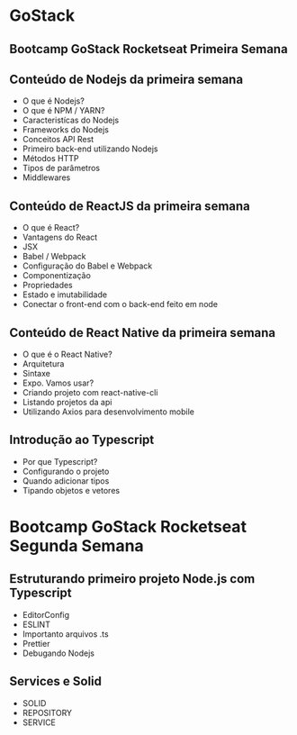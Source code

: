 # GoStack


## Bootcamp GoStack Rocketseat Primeira Semana

## Conteúdo de Nodejs da primeira semana

- O que é Nodejs?
- O que é NPM / YARN?
- Caracteristícas do Nodejs
- Frameworks do Nodejs
- Conceitos API Rest
- Primeiro back-end utilizando Nodejs
- Métodos HTTP
- Tipos de parâmetros
- Middlewares

## Conteúdo de ReactJS da primeira semana

- O que é React?
- Vantagens do React
- JSX
- Babel / Webpack
- Configuração do Babel e Webpack
- Componentização
- Propriedades
- Estado e imutabilidade
- Conectar o front-end com o back-end feito em node


## Conteúdo de React Native da primeira semana

- O que é o React Native?
- Arquitetura
- Sintaxe
- Expo. Vamos usar?
- Criando projeto com react-native-cli
- Listando projetos da api
- Utilizando Axios para desenvolvimento mobile

## Introdução ao Typescript

- Por que Typescript?
- Configurando o projeto
- Quando adicionar tipos
- Tipando objetos e vetores


# Bootcamp GoStack Rocketseat Segunda Semana


## Estruturando primeiro projeto Node.js com Typescript

- EditorConfig
- ESLINT
- Importanto arquivos .ts
- Prettier
- Debugando Nodejs

## Services e Solid

- SOLID
- REPOSITORY
- SERVICE



